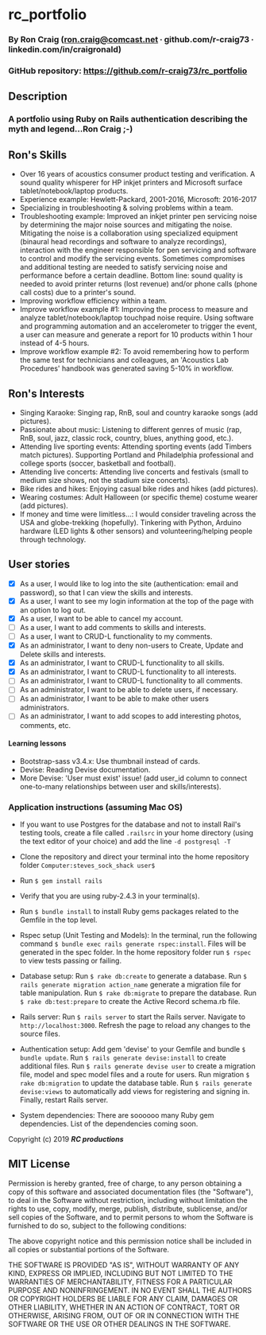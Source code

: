 # rc_portfolio

### By Ron Craig (ron.craig@comcast.net ∙ github.com/r-craig73 ∙ linkedin.com/in/craigronald)

### GitHub repository: https://github.com/r-craig73/rc_portfolio

## Description
### A portfolio using Ruby on Rails authentication describing the myth and legend...Ron Craig ;-)

## Ron's Skills
* Over 16 years of acoustics consumer product testing and verification.  A sound quality whisperer for HP inkjet printers and Microsoft surface tablet/notebook/laptop products.
* Experience example: Hewlett-Packard, 2001-2016, Microsoft: 2016-2017
* Specializing in troubleshooting & solving problems within a team.
* Troubleshooting example: Improved an inkjet printer pen servicing noise by determining the major noise sources and mitigating the noise. Mitigating the noise is a collaboration using specialized equipment (binaural head recordings and software to analyze recordings), interaction with the engineer responsible for pen servicing and software to control and modify the servicing events. Sometimes compromises and additional testing are needed to satisfy servicing noise and performance before a certain deadline. Bottom line: sound quality is needed to avoid printer returns (lost revenue) and/or phone calls (phone call costs) due to a printer's sound.
* Improving workflow efficiency within a team.
* Improve workflow example #1: Improving the process to measure and analyze tablet/notebook/laptop touchpad noise require. Using software and programming automation and an accelerometer to trigger the event, a user can measure and generate a report for 10 products within 1 hour instead of 4-5 hours.
* Improve workflow example #2: To avoid remembering how to perform the same test for technicians and colleagues, an 'Acoustics Lab Procedures' handbook was generated saving 5-10% in workflow.

## Ron's Interests
* Singing Karaoke: Singing rap, RnB, soul and country karaoke songs (add pictures).
* Passionate about music: Listening to different genres of music (rap, RnB, soul, jazz, classic rock, country, blues, anything good, etc.).
* Attending live sporting events: Attending sporting events (add Timbers match pictures). Supporting Portland and Philadelphia professional and college sports (soccer, basketball and football).
* Attending live concerts: Attending live concerts and festivals (small to medium size shows, not the stadium size concerts).
* Bike rides and hikes: Enjoying casual bike rides and hikes (add pictures).
* Wearing costumes: Adult Halloween (or specific theme) costume wearer (add pictures).
* If money and time were limitless...: I would consider traveling across the USA and globe-trekking (hopefully). Tinkering with Python, Arduino hardware (LED lights & other sensors) and volunteering/helping people through technology.

## User stories
- [x] As a user, I would like to log into the site (authentication: email and password), so that I can view the skills and interests.
- [x] As a user, I want to see my login information at the top of the page with an option to log out.
- [x] As a user, I want to be able to cancel my account.
- [ ] As a user, I want to add comments to skills and interests.
- [ ] As a user, I want to CRUD-L functionality to my comments.
- [x] As an administrator, I want to deny non-users to Create, Update and Delete skills and interests.
- [x] As an administrator, I want to CRUD-L functionality to all skills.
- [x] As an administrator, I want to CRUD-L functionality to all interests.
- [ ] As an administrator, I want to CRUD-L functionality to all comments.
- [ ] As an administrator, I want to be able to delete users, if necessary.
- [ ] As an administrator, I want to be able to make other users administrators.
- [ ] As an administrator, I want to add scopes to add interesting photos, comments, etc.

#### Learning lessons
* Bootstrap-sass v3.4.x: Use thumbnail instead of cards.
* Devise: Reading Devise documentation.
* More Devise: 'User must exist' issue! (add user_id column to connect one-to-many relationships between user and skills/interests).

### Application instructions (assuming Mac OS)
* If you want to use Postgres for the database and not to install Rail's testing tools, create a file called `.railsrc` in your home directory (using the text editor of your choice) and add the line `-d postgresql -T`

* Clone the repository and direct your terminal into the home repository folder `Computer:steves_sock_shack user$`

* Run `$ gem install rails`

* Verify that you are using ruby-2.4.3 in your terminal(s).

* Run `$ bundle install` to install Ruby gems packages related to the Gemfile in the top level.

* Rspec setup (Unit Testing and Models): In the terminal, run the following command `$ bundle exec rails generate rspec:install`. Files will be generated in the spec folder.  In the home repository folder run `$ rspec` to view tests passing or failing.

* Database setup: Run `$ rake db:create` to generate a database. Run `$ rails generate migration action_name` generate a migration file for table manipulation. Run `$ rake db:migrate` to prepare the database. Run `$ rake db:test:prepare` to create the Active Record schema.rb file.

* Rails server: Run `$ rails server` to start the Rails server.  Navigate to `http://localhost:3000`.  Refresh the page to reload any changes to the source files.

* Authentication setup: Add gem 'devise' to your Gemfile and bundle `$ bundle update`. Run `$ rails generate devise:install` to create additional files. Run `$ rails generate devise user` to create a migration file, model and spec model files and a route for users.  Run migration `$ rake db:migration` to update the database table. Run `$ rails generate devise:views` to automatically add views for registering and signing in. Finally, restart Rails server.

* System dependencies: There are soooooo many Ruby gem dependencies. List of the dependencies coming soon.

Copyright (c) 2019 **_RC productions_**

MIT License
-----------
Permission is hereby granted, free of charge, to any person obtaining a copy of this software and associated documentation files (the "Software"), to deal in the Software without restriction, including without limitation the rights to use, copy, modify, merge, publish, distribute, sublicense, and/or sell copies of the Software, and to permit persons to whom the Software is furnished to do so, subject to the following conditions:

The above copyright notice and this permission notice shall be included in all copies or substantial portions of the Software.

THE SOFTWARE IS PROVIDED "AS IS", WITHOUT WARRANTY OF ANY KIND, EXPRESS OR IMPLIED, INCLUDING BUT NOT LIMITED TO THE WARRANTIES OF MERCHANTABILITY, FITNESS FOR A PARTICULAR PURPOSE AND NONINFRINGEMENT. IN NO EVENT SHALL THE AUTHORS OR COPYRIGHT HOLDERS BE LIABLE FOR ANY CLAIM, DAMAGES OR OTHER LIABILITY, WHETHER IN AN ACTION OF CONTRACT, TORT OR OTHERWISE, ARISING FROM, OUT OF OR IN CONNECTION WITH THE SOFTWARE OR THE USE OR OTHER DEALINGS IN THE SOFTWARE.
